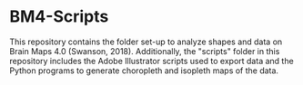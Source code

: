 # BM4-Scripts
This repository contains the folder set-up to analyze shapes and data on Brain Maps 4.0 (Swanson, 2018). Additionally, the "scripts" folder in this repository includes the Adobe Illustrator scripts used to export data and the Python programs to generate choropleth and isopleth maps of the data.
